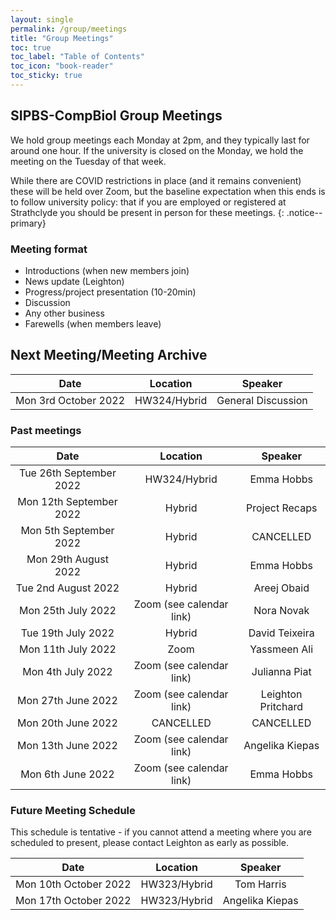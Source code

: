 ```yaml
---
layout: single
permalink: /group/meetings
title: "Group Meetings"
toc: true
toc_label: "Table of Contents"
toc_icon: "book-reader"
toc_sticky: true
---
```


## SIPBS-CompBiol Group Meetings

We hold group meetings each Monday at 2pm, and they typically last for around one hour. If the university is closed on the Monday, we hold the meeting on the Tuesday of that week.

While there are COVID restrictions in place (and it remains convenient) these will be held over Zoom, but the baseline expectation when this ends is to follow university policy: that if you are employed or registered at Strathclyde you should be present in person for these meetings.
{: .notice--primary}

### Meeting format

- Introductions (when new members join)
- News update (Leighton)
- Progress/project presentation (10-20min)
- Discussion
- Any other business
- Farewells (when members leave)

## Next Meeting/Meeting Archive

|         Date         |   Location   |      Speaker       |
| :------------------: | :----------: | :----------------: |
| Mon 3rd October 2022 | HW324/Hybrid | General Discussion |



### Past meetings

|          Date           |         Location         |      Speaker       |
| :---------------------: | :----------------------: | :----------------: |
| Tue 26th September 2022 |       HW324/Hybrid       |     Emma Hobbs     |
| Mon 12th September 2022 |          Hybrid          |   Project Recaps   |
| Mon 5th September 2022  |          Hybrid          |     CANCELLED      |
|  Mon 29th August 2022   |          Hybrid          |     Emma Hobbs     |
|   Tue 2nd August 2022   |          Hybrid          |    Areej Obaid     |
|   Mon 25th July 2022    | Zoom (see calendar link) |     Nora Novak     |
|   Tue 19th July 2022    |          Hybrid          |   David Teixeira   |
|   Mon 11th July 2022    |           Zoom           |    Yassmeen Ali    |
|    Mon 4th July 2022    | Zoom (see calendar link) |   Julianna Piat    |
|   Mon 27th June 2022    | Zoom (see calendar link) | Leighton Pritchard |
|   Mon 20th June 2022    |        CANCELLED         |     CANCELLED      |
|   Mon 13th June 2022    | Zoom (see calendar link) |  Angelika Kiepas   |
|    Mon 6th June 2022    | Zoom (see calendar link) |     Emma Hobbs     |

### Future Meeting Schedule

This schedule is tentative - if you cannot attend a meeting where you are scheduled to present, please contact Leighton as early as possible.

|         Date          |   Location   |     Speaker     |
| :-------------------: | :----------: | :-------------: |
| Mon 10th October 2022 | HW323/Hybrid |   Tom Harris    |
| Mon 17th October 2022 | HW323/Hybrid | Angelika Kiepas |

